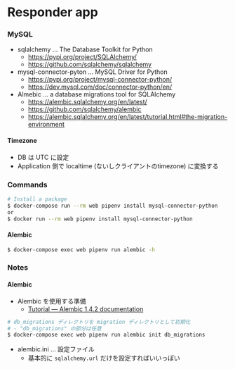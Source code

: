 Responder app
=============

### MySQL
- sqlalchemy ... The Database Toolkit for Python
  - https://pypi.org/project/SQLAlchemy/
  - https://github.com/sqlalchemy/sqlalchemy
- mysql-connector-pyton ... MySQL Driver for Python
  - https://pypi.org/project/mysql-connector-python/
  - https://dev.mysql.com/doc/connector-python/en/
- Almebic ... a database migrations tool for SQLAlchemy
  - https://alembic.sqlalchemy.org/en/latest/
  - https://github.com/sqlalchemy/alembic
  - https://alembic.sqlalchemy.org/en/latest/tutorial.html#the-migration-environment

#### Timezone
- DB は UTC に設定
- Application 側で localtime (ないしクライアントのtimezone) に変換する


### Commands
```sh
# Install a package
$ docker-compose run --rm web pipenv install mysql-connector-python
or
$ docker run --rm web pipenv install mysql-connector-python
```

#### Alembic
```sh
$ docker-compose exec web pipenv run alembic -h
```


### Notes
#### Alembic
- Alembic を使用する準備
  - [Tutorial — Alembic 1\.4\.2 documentation](https://alembic.sqlalchemy.org/en/latest/tutorial.html)

```sh
# db_migrations ディレクトリを migration ディレクトリとして初期化
# - "db_migrations" の部分は任意
$ docker-compose exec web pipenv run alembic init db_migrations
```

- alembic.ini ... 設定ファイル
  - 基本的に `sqlalchemy.url` だけを設定すればいいっぽい

